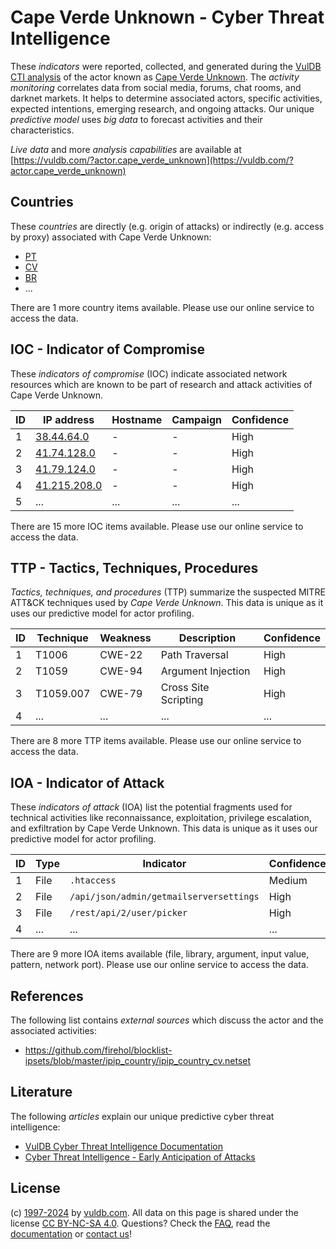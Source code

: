 # Cape Verde Unknown - Cyber Threat Intelligence

These _indicators_ were reported, collected, and generated during the [VulDB CTI analysis](https://vuldb.com/?kb.cti) of the actor known as [Cape Verde Unknown](https://vuldb.com/?actor.cape_verde_unknown). The _activity monitoring_ correlates data from social media, forums, chat rooms, and darknet markets. It helps to determine associated actors, specific activities, expected intentions, emerging research, and ongoing attacks. Our unique _predictive model_ uses _big data_ to forecast activities and their characteristics.

_Live data_ and more _analysis capabilities_ are available at [https://vuldb.com/?actor.cape_verde_unknown](https://vuldb.com/?actor.cape_verde_unknown)

## Countries

These _countries_ are directly (e.g. origin of attacks) or indirectly (e.g. access by proxy) associated with Cape Verde Unknown:

* [PT](https://vuldb.com/?country.pt)
* [CV](https://vuldb.com/?country.cv)
* [BR](https://vuldb.com/?country.br)
* ...

There are 1 more country items available. Please use our online service to access the data.

## IOC - Indicator of Compromise

These _indicators of compromise_ (IOC) indicate associated network resources which are known to be part of research and attack activities of Cape Verde Unknown.

ID | IP address | Hostname | Campaign | Confidence
-- | ---------- | -------- | -------- | ----------
1 | [38.44.64.0](https://vuldb.com/?ip.38.44.64.0) | - | - | High
2 | [41.74.128.0](https://vuldb.com/?ip.41.74.128.0) | - | - | High
3 | [41.79.124.0](https://vuldb.com/?ip.41.79.124.0) | - | - | High
4 | [41.215.208.0](https://vuldb.com/?ip.41.215.208.0) | - | - | High
5 | ... | ... | ... | ...

There are 15 more IOC items available. Please use our online service to access the data.

## TTP - Tactics, Techniques, Procedures

_Tactics, techniques, and procedures_ (TTP) summarize the suspected MITRE ATT&CK techniques used by _Cape Verde Unknown_. This data is unique as it uses our predictive model for actor profiling.

ID | Technique | Weakness | Description | Confidence
-- | --------- | -------- | ----------- | ----------
1 | T1006 | CWE-22 | Path Traversal | High
2 | T1059 | CWE-94 | Argument Injection | High
3 | T1059.007 | CWE-79 | Cross Site Scripting | High
4 | ... | ... | ... | ...

There are 8 more TTP items available. Please use our online service to access the data.

## IOA - Indicator of Attack

These _indicators of attack_ (IOA) list the potential fragments used for technical activities like reconnaissance, exploitation, privilege escalation, and exfiltration by Cape Verde Unknown. This data is unique as it uses our predictive model for actor profiling.

ID | Type | Indicator | Confidence
-- | ---- | --------- | ----------
1 | File | `.htaccess` | Medium
2 | File | `/api/json/admin/getmailserversettings` | High
3 | File | `/rest/api/2/user/picker` | High
4 | ... | ... | ...

There are 9 more IOA items available (file, library, argument, input value, pattern, network port). Please use our online service to access the data.

## References

The following list contains _external sources_ which discuss the actor and the associated activities:

* https://github.com/firehol/blocklist-ipsets/blob/master/ipip_country/ipip_country_cv.netset

## Literature

The following _articles_ explain our unique predictive cyber threat intelligence:

* [VulDB Cyber Threat Intelligence Documentation](https://vuldb.com/?kb.cti)
* [Cyber Threat Intelligence - Early Anticipation of Attacks](https://www.scip.ch/en/?labs.20201022)

## License

(c) [1997-2024](https://vuldb.com/?kb.changelog) by [vuldb.com](https://vuldb.com/?kb.about). All data on this page is shared under the license [CC BY-NC-SA 4.0](https://creativecommons.org/licenses/by-nc-sa/4.0/). Questions? Check the [FAQ](https://vuldb.com/?kb.faq), read the [documentation](https://vuldb.com/?kb) or [contact us](https://vuldb.com/?contact)!
